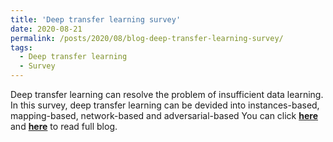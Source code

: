 ```yaml
---
title: 'Deep transfer learning survey'
date: 2020-08-21
permalink: /posts/2020/08/blog-deep-transfer-learning-survey/
tags:
  - Deep transfer learning
  - Survey
---
```


Deep transfer learning can resolve the problem of insufficient data learning. In this survey, deep transfer learning can be devided into instances-based, mapping-based, network-based and adversarial-based 
You can click [**here**](https://zhuanlan.zhihu.com/p/193145776) and [**here**](https://pridelee.github.io/files/blog/Deep-transfer-learning-survey.pdf) to read full blog.
